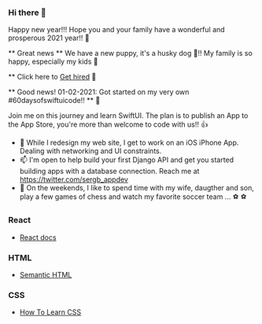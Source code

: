 ### Hi there 👋

Happy new year!!! Hope you and your family have a wonderful and prosperous 2021 year!! 🙌

** Great news ** We have a new puppy, it's a husky dog 🐶!! My family is so happy, especially my kids 🐾

** Click here to [Get hired](https://hired.com/x/18bb6ff08948d93b1f776d38fc7fabb5) 📐

** Good news! 01-02-2021: Got started on my very own #60daysofswiftuicode!! ** 🚀

Join me on this journey and learn SwiftUI. The plan is to publish an App to the App Store, you're more than welcome to code with us!! 👍

- 🌱 While I redesign my web site, I get to work on an iOS iPhone App. Dealing with networking and UI constraints.
- 📫 I'm open to help build your first Django API and get you started building apps with a database connection. Reach me at https://twitter.com/sergb_appdev
- 💬 On the weekends, I like to spend time with my wife, daugther and son, play a few games of chess and watch my favorite soccer team ... ⚽️ ⚽️

### React

- [React docs](https://reactjs.org/docs/getting-started.html)

### HTML

- [Semantic HTML](https://internetingishard.com/html-and-css/semantic-html/)

### CSS

- [How To Learn CSS](https://www.smashingmagazine.com/2019/01/how-to-learn-css/)

<!--
**sdbeng/sdbeng** is a ✨ _special_ ✨ repository because its `README.md` (this file) appears on your GitHub profile.

Here are some ideas to get you started:

- 🔭 I’m currently working on ...
- 🌱 I’m currently learning ...
- 👯 I’m looking to collaborate on ...
- 🤔 I’m looking for help with ...
- 💬 Ask me about ...
- 📫 How to reach me: ...
- 😄 Pronouns: ...
- ⚡ Fun fact: ...
-->


